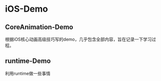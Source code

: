# iOS-Demo

## CoreAnimation-Demo

根据iOS核心动画高级技巧写的demo，几乎包含全部内容，旨在记录一下学习过程。


## runtime-Demo
利用runtime做一些事情
